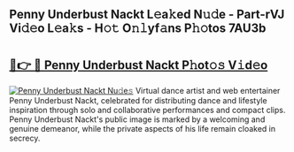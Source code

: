 ## Penny Underbust Nackt L𝚎a𝚔ed N𝚞𝚍e - Part-rVJ Vi𝚍𝚎o L𝚎a𝚔s - H𝚘𝚝 O𝚗𝚕yf𝚊ns P𝚑𝚘tos 7AU3b

# <h2><a href="http://kf0w0u.oniu.top/?m=Penny+Underbust+Nackt">🔗👉 🔴 Penny Underbust Nackt P𝚑ot𝚘𝚜 V𝚒d𝚎o</a></h2>

[![Penny Underbust Nackt Nu𝚍e𝚜](https://i.imgur.com/0qMVB7G.gif)](http://kf0w0u.oniu.top/?m=Penny+Underbust+Nackt)
Virtual dance artist and web entertainer Penny Underbust Nackt, celebrated for distributing dance and lifestyle inspiration through solo and collaborative performances and compact clips. Penny Underbust Nackt's public image is marked by a welcoming and genuine demeanor, while the private aspects of his life remain cloaked in secrecy.  
